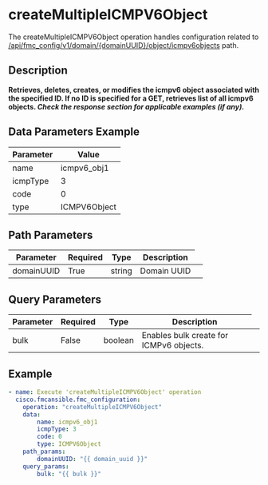 # createMultipleICMPV6Object

The createMultipleICMPV6Object operation handles configuration related to [/api/fmc_config/v1/domain/{domainUUID}/object/icmpv6objects](/paths//api/fmc_config/v1/domain/{domain_uuid}/object/icmpv6objects.md) path.&nbsp;
## Description
**Retrieves, deletes, creates, or modifies the icmpv6 object associated with the specified ID. If no ID is specified for a GET, retrieves list of all icmpv6 objects. _Check the response section for applicable examples (if any)._**

## Data Parameters Example
| Parameter | Value |
| --------- | -------- |
| name | icmpv6_obj1 |
| icmpType | 3 |
| code | 0 |
| type | ICMPV6Object |

## Path Parameters
| Parameter | Required | Type | Description |
| --------- | -------- | ---- | ----------- |
| domainUUID | True | string <td colspan=3> Domain UUID |

## Query Parameters
| Parameter | Required | Type | Description |
| --------- | -------- | ---- | ----------- |
| bulk | False | boolean <td colspan=3> Enables bulk create for ICMPv6 objects. |

## Example
```yaml
- name: Execute 'createMultipleICMPV6Object' operation
  cisco.fmcansible.fmc_configuration:
    operation: "createMultipleICMPV6Object"
    data:
        name: icmpv6_obj1
        icmpType: 3
        code: 0
        type: ICMPV6Object
    path_params:
        domainUUID: "{{ domain_uuid }}"
    query_params:
        bulk: "{{ bulk }}"

```